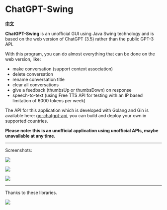 # ChatGPT-Swing

**[中文](https://linweiyuan.github.io/2023/02/25/ChatGPT-Swing.html)**

**ChatGPT-Swing** is an unofficial GUI using Java Swing technology and is based on the web version of
ChatGPT (3.5) rather than the public GPT-3 API.

With this program, you can do almost everything that can be done on the web version, like:

- make conversation (support context association)
- delete conversation
- rename conversation title
- clear all conversations
- give a feedback (thumbsUp or thumbsDown) on response
- speech-to-text (using Free TTS API for testing with an IP based limitation of 6000 tokens per week)

The API for this application which is developed with Golang and Gin is available
here: [go-chatgpt-api](https://github.com/linweiyuan/go-chatgpt-api), you can build and deploy your own in supported
countries.

**Please note: this is an unofficial application using unofficial APIs, maybe unavailable at any time.**

---

Screenshots:

![](https://linweiyuan.github.io/2023/02/25/ChatGPT-Swing/Linux.png)

![](https://linweiyuan.github.io/2023/02/25/ChatGPT-Swing/syntax_highlight.png)

![](https://linweiyuan.github.io/2023/02/25/ChatGPT-Swing/macOS.png)

---

Thanks to these libraries.

![](https://linweiyuan.github.io/2023/02/25/ChatGPT-Swing/dependencies.png)